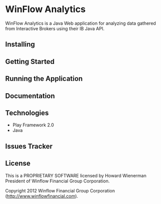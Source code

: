 # WinFlow Analytics
WinFlow Analytics is a Java Web application for analyzing data gathered from Interactive Brokers using their IB Java API.

## Installing

## Getting Started

## Running the Application

## Documentation

## Technologies
* Play Framework 2.0
* Java

## Issues Tracker

## License

This is a PROPRIETARY SOFTWARE licensed by Howard Wienerman President of Winflow Financial Group Corporation.

Copyright 2012 Winflow Financial Group Corporation (http://www.winflowfinancial.com).
